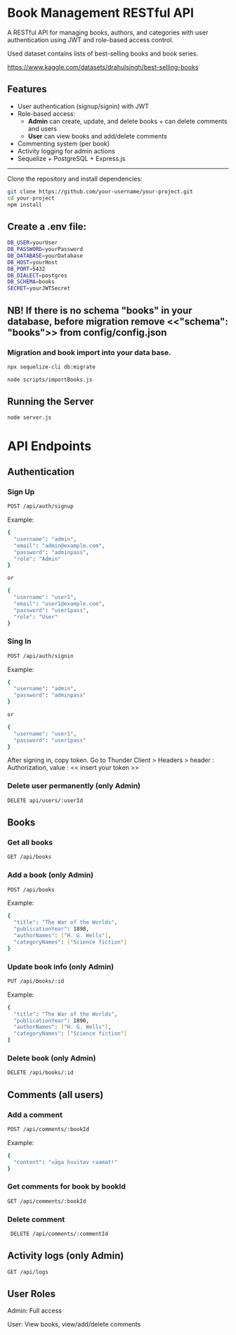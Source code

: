 # Book Management RESTful API

A RESTful API for managing books, authors, and categories with user authentication using JWT and role-based access control.

Used dataset contains lists of best-selling books and book series.

https://www.kaggle.com/datasets/drahulsingh/best-selling-books

## Features

- User authentication (signup/signin) with JWT
- Role-based access:
  - **Admin** can create, update, and delete books + can delete comments and users
  - **User** can view books and add/delete comments
- Commenting system (per book)
- Activity logging for admin actions
- Sequelize + PostgreSQL + Express.js

---

Clone the repository and install dependencies:

```bash
git clone https://github.com/your-username/your-project.git
cd your-project
npm install
```

## Create a .env file:

```bash
DB_USER=yourUser
DB_PASSWORD=yourPassword
DB_DATABASE=yourDatabase
DB_HOST=yourHost
DB_PORT=5432
DB_DIALECT=postgres
DB_SCHEMA=books
SECRET=yourJWTSecret
```
## NB! If there is no schema "books" in your database, before migration remove <<"schema": "books">> from config/config.json

### Migration and book import into your data base.
```bash
npx sequelize-cli db:migrate
```
```bash
node scripts/importBooks.js
```

## Running the Server

```bash
node server.js
```

# API Endpoints
## Authentication
### Sign Up

```bash
POST /api/auth/signup
```

Example:

```bash
{
  "username": "admin",
  "email": "admin@example.com",
  "password": "adminpass",
  "role": "Admin"
}

or

{
  "username": "user1",
  "email": "user1@example.com",
  "password": "user1pass",
  "role": "User"
}
```

### Sing In

```bash
POST /api/auth/signin
```

Example:

```bash
{
  "username": "admin",
  "password": "adminpass"
}

or

{
  "username": "user1",
  "password": "user1pass"
}
```

After signing in, copy token. Go to Thunder Client > Headers > header : Authorization, value : << insert your token >>

### Delete user permanently (only Admin)
```bash
DELETE api/users/:userId
```

## Books
### Get all books
```bash
GET /api/books
```
### Add a book (only Admin)
```bash
POST /api/books
```
Example:
```bash
{
  "title": "The War of the Worlds",
  "publicationYear": 1898,
  "authorNames": ["H. G. Wells"],
  "categoryNames": ["Science fiction"]
}
```
### Update book info (only Admin)
```bash
PUT /api/books/:id
```
Example:
```bash
{
  "title": "The War of the Worlds",
  "publicationYear": 1890,
  "authorNames": ["H. G. Wells"],
  "categoryNames": ["Science fiction"]
}
```
### Delete book (only Admin)
```bash
DELETE /api/books/:id
```

## Comments (all users)

### Add a comment 
```bash
POST /api/comments/:bookId
```
Example:
```bash
{
  "content": "väga huvitav raamat!"
}
```
### Get comments for book by bookId
```bash
GET /api/comments/:bookId
```

### Delete comment
```bash
 DELETE /api/comments/:commentId
```
## Activity logs (only Admin)
```bash
GET /api/logs
```

## User Roles

Admin: Full access

User: View books, view/add/delete comments

